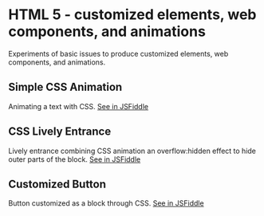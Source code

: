 # HTML 5 - customized elements, web components, and animations
Experiments of basic issues to produce customized elements, web components, and animations.

## Simple CSS Animation
Animating a text with CSS. [See in JSFiddle](https://jsfiddle.net/santanche/cu0zs7t6/26/)

## CSS Lively Entrance
Lively entrance combining CSS animation an overflow:hidden effect to hide outer parts of the block. [See in JSFiddle](https://jsfiddle.net/santanche/te2zknc8/6/)

## Customized Button
Button customized as a block through CSS. [See in JSFiddle](https://jsfiddle.net/santanche/L3g97tha/4/)
